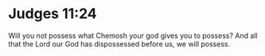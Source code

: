 # Judges 11:24

Will you not possess what Chemosh your god gives you to possess? And all that the Lord our God has dispossessed before us, we will possess.
